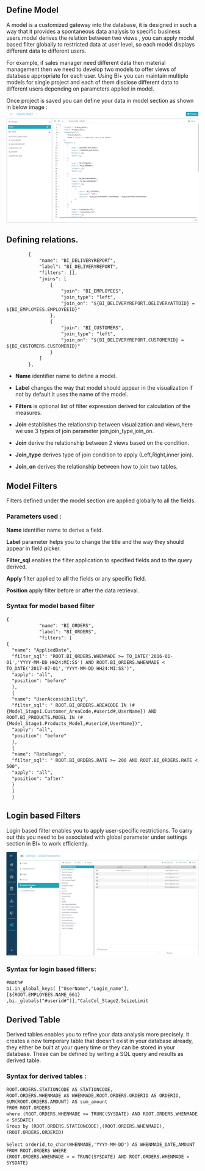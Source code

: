 ## Define Model
A model is a customized gateway into the database, it is designed in such a way that it provides a spontaneous data analysis to specific business users.model derives the relation between two views , you can apply model based filter globally to restricted data at user level, so each model displays different data to different users.

For example, if sales manager need different data then material management then we need to develop two models to offer views of database appropriate for each user. 
Using BI+ you can maintain multiple models for single project and each of them disclose different data to different users depending on parameters applied in model. 

 Once project is saved you can define your data in model section as shown in below image :
 ![enter image description here](https://raw.githubusercontent.com/sv18042016/fp1/5f41bf1e6bf7e11e52fb03d555ce35e47060280b/images/model_new.png)
 
 
## Defining relations. 

```
		{
			"name": "BI_DELIVERYREPORT",
			"label": "BI_DELIVERYREPORT",
			"filters": [],
			"joins": [
				{
					"join": "BI_EMPLOYEES",
					"join_type": "left",
					"join_on": "${BI_DELIVERYREPORT.DELIVERYATTDID} = ${BI_EMPLOYEES.EMPLOYEEID}"
				},
				{
					"join": "BI_CUSTOMERS",
					"join_type": "left",
					"join_on": "${BI_DELIVERYREPORT.CUSTOMERID} = ${BI_CUSTOMERS.CUSTOMERID}"
				}
			]
		},

```

- **Name** identifier name to define a model.

- **Label** changes the way that model should appear in the visualization if not by default it uses the name of the model.

- **Filters** is optional list of filter expression derived for calculation of the measures.

- **Join** establishes the relationship between visualization and views,here we use 3 types of join parameter join,join_type,join_on.

 - **Join** derive the relationship between 2 views based on the condition.
  
 - **Join_type** derives type of join condition to apply (Left,Right,inner join).
  
 - **Join_on** derives the relationship between how to join two tables.
 
##  Model Filters

Filters defined under the model section are applied globally to all the fields.

### Parameters used :

**Name** identifier name to derive a field.
 
**Label** parameter helps you to change the title and the way they should appear in field picker.

**Filter_sql** enables the filter application to specified fields and to the query derived.

**Apply** filter applied to **all** the fields or any specific field.

**Position** apply filter before or after the data retrieval.

### Syntax for model based filter
```
{
			"name": "BI_ORDERS",
			"label": "BI_ORDERS",
			"filters": [
{
  "name": "AppliedDate",
  "filter_sql": "ROOT.BI_ORDERS.WHENMADE >= TO_DATE('2016-01-01','YYYY-MM-DD HH24:MI:SS') AND ROOT.BI_ORDERS.WHENMADE < TO_DATE('2017-07-01','YYYY-MM-DD HH24:MI:SS')",
  "apply": "all",
  "position": "before"
  },
  {
  "name": "UserAccessibility",
  "filter_sql": " ROOT.BI_ORDERS.AREACODE IN (#{Model_Stage1.Customer_AreaCode,#userid#,UserName}) AND ROOT.BI_PRODUCTS.MODEL IN (#{Model_Stage1.Products_Model,#userid#,UserName})",
  "apply": "all",
  "position": "before"
  },
  {
  "name": "RateRange",
  "filter_sql": " ROOT.BI_ORDERS.RATE >= 200 AND ROOT.BI_ORDERS.RATE < 500",
  "apply": "all",
  "position": "after"
  }
  ]
  }
  ``` 
  
## Login based Filters

Login based filter enables you to apply user-specific restrictions. To carry out this you need to be associated with global parameter under settings section in BI+ to work efficiently.

![enter image description here](https://raw.githubusercontent.com/sv18042016/fp1/05f4f8072b85b8252c162bcf0d494351bd30b232/images/login_based_filters.png)

### Syntax for login based filters:
```
#math#
bi.in_global_keys( ["UserName","Login_name"],[${ROOT.EMPLOYEES.NAME_661} 
,bi._globals("#userid#")],"CalcCol_Stage2.SeizeLimit

```
## Derived Table

Derived tables enables you to refine your data analysis more precisely. it creates a new temporary table that doesn't exist in your database already, they either be built at your query time or they can be stored in your database. These can be defined by writing a SQL query and results as derived table.

### Syntax for derived tables :

```select
ROOT.ORDERS.STATIONCODE AS STATIONCODE,
ROOT.ORDERS.WHENMADE AS WHENMADE,ROOT.ORDERS.ORDERID AS ORDERID,
SUM(ROOT.ORDERS.AMOUNT) AS sum_amount
FROM ROOT.ORDERS
where (ROOT.ORDERS.WHENMADE >= TRUNC(SYSDATE) AND ROOT.ORDERS.WHENMADE < SYSDATE)
Group by (ROOT.ORDERS.STATIONCODE),(ROOT.ORDERS.WHENMADE),(ROOT.ORDERS.ORDERID)

Select orderid,to_char(WHENMADE,'YYYY-MM-DD') AS WHENMADE_DATE,AMOUNT FROM ROOT.ORDERS WHERE 
(ROOT.ORDERS.WHENMADE > = TRUNC(SYSDATE) AND ROOT.ORDERS.WHENMADE < SYSDATE)
``` 
<!--stackedit_data:
eyJoaXN0b3J5IjpbLTQ4NzE2MzMyOF19
-->